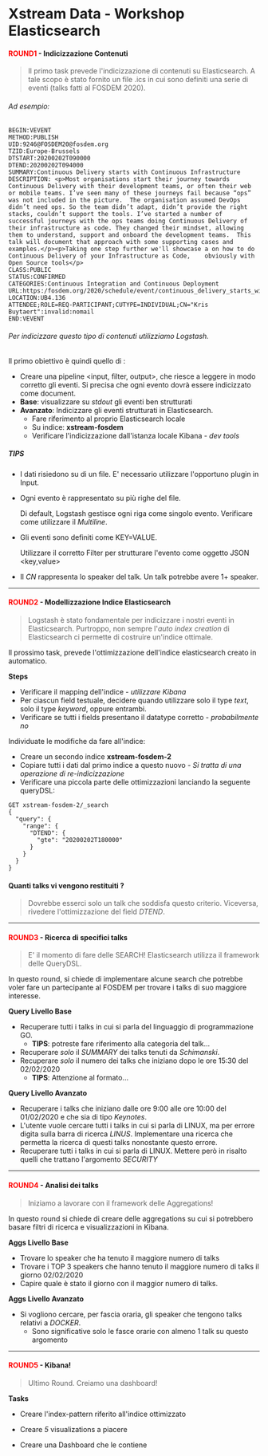 # Xstream Data - Workshop Elasticsearch



####  <span style="color:red"> ROUND1</span> - Indicizzazione Contenuti 

> Il primo task prevede l'indicizzazione di contenuti su Elasticsearch. A tale scopo è stato fornito un file .ics in cui sono definiti una serie di eventi (talks fatti al FOSDEM 2020).

###### Ad esempio:


```
BEGIN:VEVENT
METHOD:PUBLISH
UID:9246@FOSDEM20@fosdem.org
TZID:Europe-Brussels
DTSTART:20200202T090000
DTEND:20200202T094000
SUMMARY:Continuous Delivery starts with Continuous Infrastructure
DESCRIPTION: <p>Most organisations start their journey towards Continuous Delivery with their development teams, or often their web or mobile teams. I’ve seen many of these journeys fail because “ops” was not included in the picture.  The organisation assumed DevOps didn’t need ops. So the team didn’t adapt, didn’t provide the right stacks, couldn’t support the tools. I’ve started a number of successful journeys with the ops teams doing Continuous Delivery of their infrastructure as code. They changed their mindset, allowing them to understand, support and onboard the development teams.  This talk will document that approach with some supporting cases and examples.</p><p>Taking one step further we'll showcase a on how to do Continuous Delivery of your Infrastructure as Code,    obviously with Open Source tools</p>
CLASS:PUBLIC
STATUS:CONFIRMED
CATEGORIES:Continuous Integration and Continuous Deployment
URL:https:/fosdem.org/2020/schedule/event/continuous_delivery_starts_with_continuous_infrastructure/
LOCATION:UB4.136
ATTENDEE;ROLE=REQ-PARTICIPANT;CUTYPE=INDIVIDUAL;CN="Kris Buytaert":invalid:nomail
END:VEVENT
```

###### Per indicizzare questo tipo di contenuti utilizziamo Logstash.



 Il primo obiettivo è quindi quello di :

 - Creare una pipeline <input, filter, output>, che riesce a leggere in modo corretto gli eventi. Si precisa che ogni evento dovrà essere indicizzato come document.
 - **Base**: visualizzare su *stdout* gli eventi ben strutturati
 - **Avanzato**: Indicizzare gli eventi strutturati in Elasticsearch. 
    - Fare riferimento al proprio Elasticsearch locale
    - Su indice: **xstream-fosdem**
   - Verificare l'indicizzazione dall'istanza locale Kibana - *dev tools*



##### TIPS

- I dati risiedono su di un file. E' necessario utilizzare l'opportuno plugin in Input.

- Ogni evento è rappresentato su più righe del file. 

  Di default, Logstash gestisce ogni riga come singolo evento. Verificare come utilizzare il *Multiline*.

- Gli eventi sono definiti come KEY=VALUE. 

  Utilizzare il corretto Filter per strutturare l'evento come oggetto JSON <key,value>

- Il *CN* rappresenta lo speaker del talk. Un talk potrebbe avere 1+ speaker.



-----------



####   <span style="color:red"> ROUND2</span> - Modellizzazione Indice Elasticsearch

> Logstash è stato fondamentale per indicizzare i nostri eventi in Elasticsearch.                                    Purtroppo, non sempre l'*auto index creation* di Elasticsearch ci permette di costruire un'indice ottimale.



Il prossimo task, prevede l'ottimizzazione dell'indice elasticsearch creato in automatico.

**Steps**

- Verificare il mapping dell'indice - *utilizzare Kibana*
- Per ciascun field testuale, decidere quando utilizzare solo il type *text*, solo il type *keyword*, oppure entrambi.
- Verificare se tutti i fields presentano il datatype corretto - *probabilmente no*

Individuate le modifiche da fare all'indice:

- Creare un secondo indice **xstream-fosdem-2**
- Copiare tutti i dati dal primo indice a questo nuovo - *Si tratta di una operazione di re-indicizzazione*
- Verificare una piccola parte delle ottimizzazioni lanciando la seguente queryDSL:

```
GET xstream-fosdem-2/_search
{
  "query": {
    "range": {
      "DTEND": {
        "gte": "20200202T180000"
      }
    }
  }
}
```

#### Quanti talks vi vengono restituiti ? 

> Dovrebbe esserci solo un talk che soddisfa questo criterio. Viceversa, rivedere l'ottimizzazione del field *DTEND*.



-----------



####   <span style="color:red"> ROUND3</span> - Ricerca di specifici talks

> E' il momento di fare delle SEARCH! Elasticsearch utilizza il framework delle QueryDSL. 



In questo round, si chiede di implementare alcune search che potrebbe voler fare un partecipante al FOSDEM per trovare i talks di suo maggiore interesse.



**Query Livello Base**

- Recuperare tutti i talks in cui si parla del linguaggio di programmazione GO.
  - **TIPS**: potreste fare riferimento alla categoria del talk...
- Recuperare *solo* il *SUMMARY* dei talks tenuti da *Schimanski*.
- Recuperare *solo* il numero dei talks che iniziano dopo le ore 15:30 del 02/02/2020
  - **TIPS**: Attenzione al formato...

**Query Livello Avanzato**

- Recuperare i talks che iniziano dalle ore 9:00 alle ore 10:00 del 01/02/2020 e che sia di tipo *Keynotes*.
- L'utente vuole cercare tutti i talks in cui si parla di LINUX, ma per errore digita sulla barra di ricerca *LINUS*. Implementare una ricerca che permetta la ricerca di questi talks nonostante questo errore.
- Recuperare tutti i talks in cui si parla di LINUX. Mettere però in risalto quelli che trattano l'argomento *SECURITY*



----------------


####   <span style="color:red">ROUND4</span> - Analisi dei talks

> Iniziamo a lavorare con il framework delle Aggregations!



In questo round si chiede di creare delle aggregations su cui si potrebbero basare filtri di ricerca e visualizzazioni in Kibana.



**Aggs Livello Base**

- Trovare lo speaker che ha tenuto il maggiore numero di talks
- Trovare i TOP 3 speakers che hanno tenuto il maggiore numero di talks il giorno 02/02/2020
- Capire quale è stato il giorno con il maggior numero di talks. 

**Aggs Livello Avanzato**

- Si vogliono cercare, per fascia oraria, gli speaker che tengono talks relativi  a *DOCKER*.
  - Sono significative solo le fasce orarie con almeno 1 talk su questo argomento



------------------

####   <span style="color:red">ROUND5</span> - Kibana!

> Ultimo Round. Creiamo una dashboard!



**Tasks**

- Creare l'index-pattern riferito all'indice ottimizzato

- Creare *5* visualizations a piacere
- Creare una Dashboard che le contiene